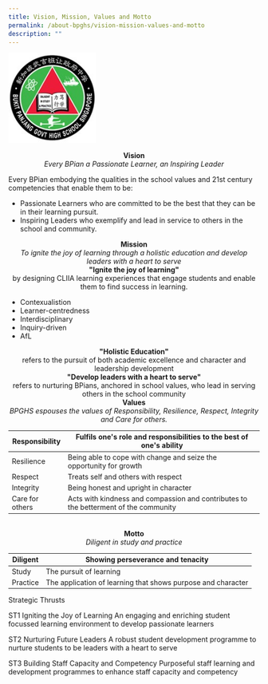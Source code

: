 ```yaml
---
title: Vision, Mission, Values and Motto
permalink: /about-bpghs/vision-mission-values-and-motto
description: ""
---
```

<img src="/images/logo.jpeg" 
     style="width:35%">
<center><strong>Vision</strong></center>
<center><em>Every BPian a Passionate Learner, an Inspiring Leader</em></center>

Every BPian embodying the qualities in the school values and 21st century competencies that enable them to be:
* Passionate Learners who are committed to be the best that they can be in their learning pursuit.
* Inspiring Leaders who exemplify and lead in service to others in the school and community.


<center><strong>Mission</strong></center>
<center><em>To ignite the joy of learning through a holistic education and develop leaders with a heart to serve</em></center>

<center><strong>"Ignite the joy of learning"</strong></center>
<center>by designing CLIIA learning experiences that engage students and enable them to find success in learning.</center>

* Contexualistion
* Learner-centredness
* Interdisciplinary
* Inquiry-driven
* AfL

<center><strong>"Holistic Education"</strong></center>
<center>refers to the pursuit of both academic excellence and character and leadership development</center>

<center><strong>"Develop leaders with a heart to serve"</strong></center>
<center>refers to nurturing BPians, anchored in school values, who lead in serving others in the school community</center>


<center><strong>Values</strong></center>

<center><em>BPGHS espouses the values of Responsibility, Resilience, Respect, Integrity and Care for others.</center></em>




| Responsibility | Fulfils one's role and responsibilities to the best of one's ability |
|---|---|
| Resilience | Being able to cope with change and seize the opportunity for growth |
| Respect | Treats self and others with respect |
| Integrity | Being honest and upright in character |
| Care for others | Acts with kindness and compassion and contributes to the betterment of the community |



<br>


<center><strong>Motto</strong></center>
<center><em>Diligent in study and practice</em></center>



| Diligent | Showing perseverance and tenacity |
|---|---|
| Study | The pursuit of learning |
| Practice | The application of learning that shows purpose and character |




Strategic Thrusts

ST1 Igniting the Joy of Learning
An engaging and enriching student focussed learning environment to develop passionate learners

ST2 Nurturing Future Leaders
A robust student development programme to nurture students to be leaders with a heart to serve

ST3 Building Staff Capacity and Competency
Purposeful staff learning and development programmes to enhance staff capacity and competency


